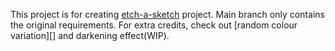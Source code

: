 This project is for creating [etch-a-sketch][odin-etch-a-sketch] project.
Main branch only contains the original requirements.
For extra credits, check out [random colour variation][] and darkening effect(WIP).

[odin-etch-a-sketch]: https://www.theodinproject.com/lessons/foundations-etch-a-sketch
